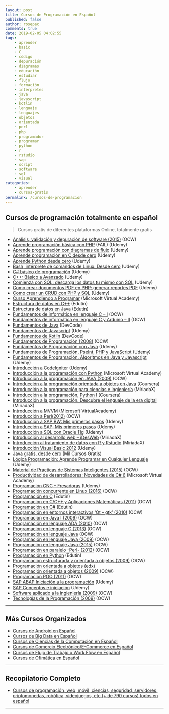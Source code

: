 ```yaml
---
layout: post
title: Cursos de Programación en Español
published: false
author: rosepac
comments: true
date: 2019-02-05 04:02:55
tags:
    - aprender
    - basic
    - C
    - código
    - depuración
    - diagramas
    - educación
    - estudiar
    - flujo
    - formación
    - intérpretes
    - java
    - javascript
    - kotlin
    - lenguaje
    - lenguajes
    - objetos
    - orientada
    - perl
    - php
    - programador
    - programar
    - python
    - r
    - rstudio
    - sap
    - script
    - software
    - sql
    - visual
categories:
    - aprender
    - cursos-gratis
permalink: /cursos-de-programacion
---
```

## Cursos de programación totalmente en español

> Cursos gratis de diferentes plataformas Online, totalmente gratis

  * [Análisis, validación y depuración de software (2015)]() (OCW)
  * [Aprende programación básica con PHP][1] (FAIL) (Udemy)
  * [Aprende programación con diagramas de flujo][2] (Udemy)
  * [Aprende programación en C desde cero][3] (Udemy)
  * [Aprende Python desde cero][4] (Udemy)
  * [Bash, intérprete de comandos de Linux. Desde cero][5] (Udemy)
  * [C# básico de programación][6] (Udemy)
  * [C++: Básico a Avanzado][7] (Udemy)
  * [Comienza con SQL: descarga los datos tu mismo con SQL][8] (Udemy)
  * [Como crear documentos PDF en PHP: generar reportes PDF][9] (Udemy)
  * [Como crear un CRUD con PHP y SQL][10] (Udemy)
  * [Curso Aprendiendo a Programar][11] (Microsoft Virtual Academy)
  * [Estructura de datos en C++][12] (Edutin)
  * [Estructura de datos en Java][13] (Edutin)
  * [Fundamentos de informática en lenguaje C &#8211; I][14] (OCW)
  * [Fundamentos de informática en lenguaje C y Arduino &#8211; II][15] (OCW)
  * [Fundamentos de Java][16] (DevCode)
  * [Fundamentos de Javascript][17] (Udemy)
  * [Fundamentos de Kotlin][18] (DevCode)
  * [Fundamentos de Programación (2008)][19] (OCW)
  * [Fundamentos de Programación con Java][20] (Udemy)
  * [Fundamentos de Programación, PseInt, PHP y JavaScript][21] (Udemy)
  * [Fundamentos de Programación. Algoritmos en Java y Javascript][22] (Udemy)
  * [Introducción a CodeIgniter][23] (Udemy)
  * [Introducción a la programación con Python][24] (Microsoft Virtual Academy)
  * [Introducción a la programación en JAVA (2009)][25] (OCW)
  * [Introducción a la programación orientada a objetos en Java][26] (Coursera)
  * [Introducción a la programación para ciencias e ingieniería][27] (MiriadaX)
  * [Introducción a la programación, Python I][28] (Coursera)
  * [Introducción a la programación. Descubre el lenguaje de la era digital][29] (MiriadaX)
  * [Introducción a MVVM][30] (Microsoft VirtualAcademy)
  * [Introducción a Perl(2012)][31] (OCW)
  * [Introducción a SAP BW: Mis primeros pasos][32] (Udemy)
  * [Introducción a SAP: Mis primeros pasos][33] (Udemy)
  * [Introducción a SQL con Oracle 11g][34] (Udemy)
  * [Introducción al desarrollo web &#8211; iDesWeb][35] (MiriadaX)
  * [Introducción al tratamiento de datos con R y Rstudio][36] (MiriadaX)
  * [Introducción Visual Basic 2012][37] (Udemy)
  * [Java gratis, desde cero][38] (Mil Cursos Gratis)
  * [Lógica Programación: Aprende Programar en Cualquier Lenguaje][39] (Udemy)
  * [Material de Prácticas de Sistemas Inteligentes (2015)][40] (OCW)
  * [Productividad de desarrolladores: Novedades de C# 6][41] (Microsoft Virtual Academy)
  * [Programación CNC &#8211; Fresadoras][42] (Udemy)
  * [Programación concurrente en Linux (2016)][43] (OCW)
  * [Programación en C][44] (Edutin)
  * [Programación en C/C++ y Aplicaciones Matemáticas (2011)][45] (OCW)
  * [Programación en C#][46] (Edutin)
  * [Programación en entornos interactivos &#8216;Qt &#8211; gtk&#8217; (2010)][47] (OCW)
  * [Programación en Java I (2009)][48] (OCW)
  * [Programación en lenguaje ADA (2010)][49] (OCW)
  * [Programación en lenguaje C (2013)][50] (OCW)
  * [Programación en lenguaje Java][51] (OCW)
  * [Programación en lenguaje Java (2009)][52] (OCW)
  * [Programación en lenguaje Java (2015)][53] (OCW)
  * [Programación en paralelo -Perl- (2012)][54] (OCW)
  * [Programación en Python][55] (Edutin)
  * [Programación estructurada y orientada a objetos (2009)][56] (OCW)
  * [Programación orientada a objetos][57] (edx)
  * [Programación orientada a objetos (2009)][58] (OCW)
  * [Programación POO (2011)][59] (OCW)
  * [SAP ABAP Iniciación a la programación][60] (Udemy)
  * [SAP Conceptos e iniciación][61] (Udemy)
  * [Software aplicado a la ingieniería (2009)][62] (OCW)
  * [Tecnologías de la Programación (2009)][63] (OCW)

* * *

## Más Cursos Organizados

  * [Cursos de Android en Español][64]
  * [Cursos de Big Data en Español][65]
  * [Cursos de Ciencias de la Computación en Español][66]
  * [Cursos de Comercio Electrónico/E-Commerce en Español][67]
  * [Cursos de Flujo de Trabajo o Work Flow en Español][68]
  * [Cursos de Ofimática en Español][69]

* * *

## Recopilatorio Completo

  * [Cursos de programación, web, móvil, ciencias, seguridad, servidores, criptomonedas, robótica, videojuegos, etc (+ de 790 cursos) todos en español][70]

* * *

 [1]: https://www.udemy.com/aprende-programacion-basica-con-php
 [2]: https://www.udemy.com/programacion-desde-cero-con-diagramas-de-flujo
 [3]: https://www.udemy.com/fundamentos-de-programacion-en-c-basico-avanzado
 [4]: https://www.udemy.com/aprende-python-desde-cero-b
 [5]: https://www.udemy.com/shell-interprete-de-comandos-de-linux-aprende-desde-cero
 [6]: https://www.udemy.com/-programacion
 [7]: https://www.udemy.com/curso-de-cpp-basico-a-avanzado
 [8]: https://www.udemy.com/comienza-con-sql
 [9]: https://www.udemy.com/como-crear-documentos-pdf-en-php-generar-reportes-pdf
 [10]: https://www.udemy.com/como-crear-un-crud-con-php-y-sql-server
 [11]: https://mva.microsoft.com/es-es/training-courses/curso-aprendiendo-a-programar-8865
 [12]: https://edutin.com/curso-de-estructura-de-datos-en-c-++-3831
 [13]: https://edutin.com/curso-de-estructuras-de-datos-en-java-3828
 [14]: https://ocw.uca.es/course/view.php?id=31
 [15]: https://ocw.uca.es/course/view.php?id=74
 [16]: https://devcode.la/cursos/fundamentos-java
 [17]: https://www.udemy.com/fundamentos-de-javascript
 [18]: https://devcode.la/cursos/kotlin
 [19]: https://ocw.upm.es/ciencia-de-la-computacion-e-inteligencia-artificial/fundamentos-programacion
 [20]: https://www.udemy.com/fundamentos-de-programacion-con-java
 [21]: https://www.udemy.com/fundamentos-de-programacion-aprende-con-pseudocodigo-pseint
 [22]: https://www.udemy.com/fundamentos-de-programacion-algoritmos-en-java-y-javascript
 [23]: https://www.udemy.com/introduccion-codeigniter
 [24]: https://mva.microsoft.com/es-es/training-courses/introduccin-a-la-programacin-con-python-8360
 [25]: https://ocw.ehu.eus/pluginfile.php/5429/mod_resource/content/1/intro_java/Course_listing.html
 [26]: https://www.coursera.org/learn/introduccion-programacion-java
 [27]: https://miriadax.net/web/introduccion-programacion-ciencias-ingenieria-2edicion
 [28]: https://www.coursera.org/learn/aprendiendo-programar-python
 [29]: https://miriadax.net/web/introduccion-a-la-programacion-descubre-el-lenguaje-de-la-era-digital-5-edicion-
 [30]: https://mva.microsoft.com/es-es/training-courses/introduccin-a-mvvm-11727
 [31]: https://campusvirtual.ull.es/ocw/course/view.php?id=43
 [32]: https://www.udemy.com/introduccion-a-sap-bw
 [33]: https://www.udemy.com/curso-de-introduccion-a-sap
 [34]: https://www.udemy.com/introduccion-a-sql-con-oracle-11g
 [35]: https://miriadax.net/web/introduccion_desarrollo_web
 [36]: https://miriadax.net/web/aprende-r-rstudio
 [37]: https://www.udemy.com/introduccion-visual-basic-2012
 [38]: https://www.milcursosgratis.com/curso-de-java-gratis/
 [39]: https://www.udemy.com/logica-programacion-aprende-programar-en-cualquier-lenguaje
 [40]: https://ocw.um.es/ingenierias/material-de-practicas-de-sistemas-inteligentes
 [41]: https://mva.microsoft.com/es-es/training-courses/productividad-de-desarrolladores-novedades-de-c-6-8733
 [42]: https://www.udemy.com/programacioncnc
 [43]: https://ocw.ehu.eus/course/view.php?id=399
 [44]: https://edutin.com/curso-de-programacion-en-c-completo-3511
 [45]: https://ocw.um.es/ciencias/programacion-en-c-c-y-aplicaciones-matematicas
 [46]: https://edutin.com/curso-de-Windows-Server-2008-R2-1989
 [47]: https://ocw.ua.es/es/ingenieria-y-arquitectura/programacion-en-entornos-interactivos-2010.html
 [48]: https://ocw.upm.es/lenguajes-y-sistemas-informaticos/programacion-en-java-i
 [49]: https://ocw.unican.es/course/view.php?id=185
 [50]: https://ocw.uc3m.es/ingenieria-informatica/programacion-en-lenguaje-c-2013
 [51]: https://ocw.uc3m.es/historico/programacion-java
 [52]: https://ocw.unican.es/course/view.php?id=217
 [53]: https://ocw.unican.es/course/view.php?id=26
 [54]: https://campusvirtual.ull.es/ocw/course/view.php?id=44
 [55]: https://edutin.com/curso-de-programacion-en-python-basico-3772
 [56]: https://ocw.ehu.eus/pluginfile.php/8584/mod_resource/content/1/program_estruc/Course_listing.html
 [57]: https://www.edx.org/es/course/programacion-orientada-objetos-mexicox-upevipn02x
 [58]: https://ocw.ua.es/es/ingenieria-y-arquitectura/programacion-orientada-a-objetos-2009.html
 [59]: https://ocw.ua.es/es/ingenieria-y-arquitectura/programacion-3-2011.html
 [60]: https://www.udemy.com/sap-abap-iniciacion-a-la-programacion
 [61]: https://www.udemy.com/sap-conceptos-e-iniciacion
 [62]: https://ocw.ehu.eus/pluginfile.php/9339/mod_resource/content/1/software_mate/guia-docente/index.html
 [63]: https://ocw.um.es/ingenierias/tecnologia-de-la-programacion
 [64]: https://mundoframework.com/cursos-android/
 [65]: https://mundoframework.com/cursos-big-data/
 [66]: https://mundoframework.com/cursos-ciencias-computacion/
 [67]: https://mundoframework.com/cursos-de-comercio-electronico/
 [68]: https://mundoframework.com/cursos-de-flujo-de-trabajo-o-work-flow/
 [69]: https://mundoframework.com/cursos-de-ofimatica/
 [70]: https://mundoframework.com/cursos-de-programacion-web-movil-ciencias-seguridad-servidores-criptomonedas/